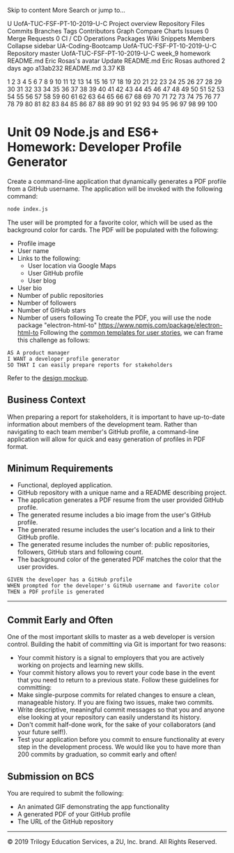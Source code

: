 Skip to content
More
Search or jump to…

U
UofA-TUC-FSF-PT-10-2019-U-C
Project overview
Repository
Files
Commits
Branches
Tags
Contributors
Graph
Compare
Charts
Issues
0
Merge Requests
0
CI / CD
Operations
Packages
Wiki
Snippets
Members
Collapse sidebar
UA-Coding-Bootcamp
UofA-TUC-FSF-PT-10-2019-U-C
Repository
master
UofA-TUC-FSF-PT-10-2019-U-C
 week_9
 homework
 README.md
Eric Rosas's avatar
Update README.md
Eric Rosas authored 2 days ago
a13ab232
 README.md 3.37 KB
 
 
 
1
2
3
4
5
6
7
8
9
10
11
12
13
14
15
16
17
18
19
20
21
22
23
24
25
26
27
28
29
30
31
32
33
34
35
36
37
38
39
40
41
42
43
44
45
46
47
48
49
50
51
52
53
54
55
56
57
58
59
60
61
62
63
64
65
66
67
68
69
70
71
72
73
74
75
76
77
78
79
80
81
82
83
84
85
86
87
88
89
90
91
92
93
94
95
96
97
98
99
100
# Unit 09 Node.js and ES6+ Homework: Developer Profile Generator
Create a command-line application that dynamically generates a PDF profile from a GitHub username. The application will be invoked with the following command:
```sh
node index.js
```
The user will be prompted for a favorite color, which will be used as the background color for cards.
The PDF will be populated with the following:
* Profile image
* User name
* Links to the following:
  * User location via Google Maps
  * User GitHub profile
  * User blog
* User bio
* Number of public repositories
* Number of followers
* Number of GitHub stars
* Number of users following
To create the PDF, you will use the node package "electron-html-to"
https://www.npmjs.com/package/electron-html-to
Following the [common templates for user stories](https://en.wikipedia.org/wiki/User_story#Common_templates), we can frame this challenge as follows:
```
AS A product manager
I WANT a developer profile generator
SO THAT I can easily prepare reports for stakeholders
```
Refer to the [design mockup](./Assets/09-NodeJS-homework-demo.pdf).
## Business Context
When preparing a report for stakeholders, it is important to have up-to-date information about members of the development team. Rather than navigating to each team member's GitHub profile, a command-line application will allow for quick and easy generation of profiles in PDF format.
## Minimum Requirements
* Functional, deployed application.
* GitHub repository with a unique name and a README describing project.
* The application generates a PDF resume from the user provided GitHub profile.
* The generated resume includes a bio image from the user's GitHub profile.
* The generated resume includes the user's location and a link to their GitHub profile.
* The generated resume includes the number of: public repositories, followers, GitHub stars and following count.
* The background color of the generated PDF matches the color that the user provides.
```
GIVEN the developer has a GitHub profile
WHEN prompted for the developer's GitHub username and favorite color
THEN a PDF profile is generated
```
- - -
## Commit Early and Often
One of the most important skills to master as a web developer is version control. Building the habit of committing via Git is important for two reasons:
* Your commit history is a signal to employers that you are actively working on projects and learning new skills.
* Your commit history allows you to revert your code base in the event that you need to return to a previous state.
Follow these guidelines for committing:
* Make single-purpose commits for related changes to ensure a clean, manageable history. If you are fixing two issues, make two commits.
* Write descriptive, meaningful commit messages so that you and anyone else looking at your repository can easily understand its history.
* Don't commit half-done work, for the sake of your collaborators (and your future self!).
* Test your application before you commit to ensure functionality at every step in the development process.
We would like you to have more than 200 commits by graduation, so commit early and often!
## Submission on BCS
You are required to submit the following:
* An animated GIF demonstrating the app functionality
* A generated PDF of your GitHub profile
* The URL of the GitHub repository
- - -
© 2019 Trilogy Education Services, a 2U, Inc. brand. All Rights Reserved.